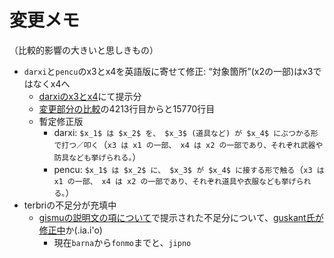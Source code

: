 # 変更メモ
（比較的影響の大きいと思しきもの）

- `darxi`と`pencu`のx3とx4を英語版に寄せて修正: “対象箇所”(x2の一部)はx3ではなくx4へ
  - [darxiのx3とx4](https://github.com/ponjbogri/jvs_ja/discussions/1#discussion-3779460)にて提示分
  - [変更部分の比較](https://github.com/ponjbogri/jvs_ja/commit/bf487d82048dd0977df161d37b321a5f7f4ced1b)の4213行目からと15770行目
  - 暫定修正版
    - darxi: `$x_1$ は $x_2$ を、 $x_3$ (道具など) が $x_4$ にぶつかる形で打つ／叩く`（`x3 は x1 の一部、 x4 は x2 の一部であり、それぞれ武器や防具なども挙げられる。`）
    - pencu: `$x_1$ は $x_2$ に、 $x_3$ が $x_4$ に接する形で触る`（`x3 は x1 の一部、 x4 は x2 の一部であり、それぞれ道具や衣服なども挙げられる。`）
- terbriの不足分が充填中
  - [gismuの説明文の項について](https://github.com/ponjbogri/jvs_ja/discussions/2#discussion-3787970)で提示された不足分について、[guskant氏が修正中](https://github.com/ponjbogri/jvs_ja/discussions/2#discussioncomment-1934220)か(.ia.i'o)
    - 現在`barna`から`fonmo`までと、`jipno`
